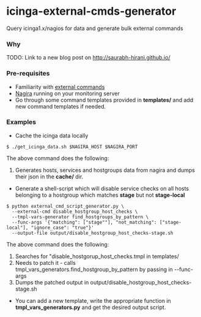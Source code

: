 # icinga-external-cmds-generator

Query icinga1.x/nagios for data and generate bulk external commands

### Why

TODO: Link to a new blog post on http://saurabh-hirani.github.io/

### Pre-requisites

* Familiarity with [external commands](http://docs.icinga.org/latest/en/extcommands2.html)
* [Nagira](https://github.com/dmytro/nagira) running on your monitoring server
* Go through some command templates provided in **templates/** and add new
  command templates if needed.

### Examples

* Cache the icinga data locally

```
$ ./get_icinga_data.sh $NAGIRA_HOST $NAGIRA_PORT
```

The above command does the following:

1. Generates hosts, services and hostgroups data from nagira and dumps their 
   json in the **cache/** dir.

* Generate a shell-script which will disable service checks on all hosts belonging
to a hostgroup which matches **stage** but not **stage-local**

```
$ python external_cmd_script_generator.py \
  --external-cmd disable_hostgroup_host_checks \
  --tmpl-vars-generator find_hostgroups_by_pattern \
  --func-args '{"matching": ["stage""], "not_matching": ["stage-local"], "ignore_case": "true"}'
  --output-file output/disable_hostgroup_host_checks-stage.sh
```

The above command does the following:

1. Searches for "disable_hostgorup_host_checks.tmpl in templates/
2. Needs to patch it - calls tmpl_vars_generators.find_hostgroup_by_pattern by passing in --func-args
3. Dumps the patched output in output/disable_hostgroup_host_checks-stage.sh

* You can add a new template, write the appropriate function in **tmpl_vars_generators.py**
and get the desired output script.

